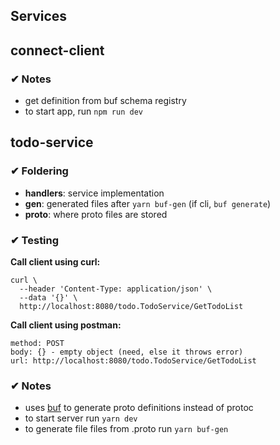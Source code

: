 ## Services

## connect-client
### ✔ Notes
 - get definition from buf schema registry
 - to start app, run `npm run dev`


## todo-service
### ✔ Foldering
- **handlers**: service implementation
- **gen**: generated files after `yarn buf-gen` (if cli, `buf generate`) 
- **proto**: where proto files are stored

### ✔ Testing
**Call client using curl:**
```
curl \
  --header 'Content-Type: application/json' \
  --data '{}' \
  http://localhost:8080/todo.TodoService/GetTodoList
```
  
**Call client using postman:**
```
method: POST
body: {} - empty object (need, else it throws error)
url: http://localhost:8080/todo.TodoService/GetTodoList
```

### ✔ Notes
- uses [buf](https://buf.build/docs/) to generate proto definitions instead of protoc
- to start server run `yarn dev`
- to generate file files from .proto run `yarn buf-gen`
